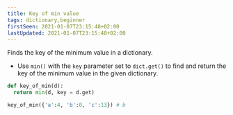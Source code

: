 ```yaml
---
title: Key of min value
tags: dictionary,beginner
firstSeen: 2021-01-07T23:15:48+02:00
lastUpdated: 2021-01-07T23:15:48+02:00
---
```


Finds the key of the minimum value in a dictionary.

- Use `min()` with the `key` parameter set to `dict.get()` to find and return the key of the minimum value in the given dictionary.

```py
def key_of_min(d):
  return min(d, key = d.get)
```

```py
key_of_min({'a':4, 'b':0, 'c':13}) # b
```

